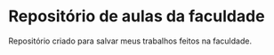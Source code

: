 # Repositório de aulas da faculdade
Repositório criado para salvar meus trabalhos feitos na faculdade.
